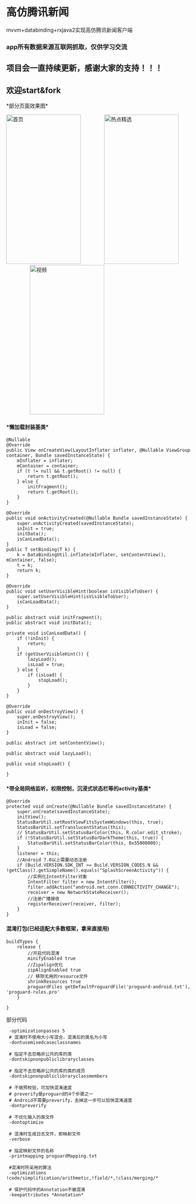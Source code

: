 # 高仿腾讯新闻
mvvm+databinding+rxjava2实现高仿腾讯新闻客户端

<h3>app所有数据来源互联网抓取，仅供学习交流</h3>




<h2>项目会一直持续更新，感谢大家的支持！！！</h2>




<h2>欢迎start&fork</h2>



<p>*部分页面效果图*</p>

<img src="https://raw.githubusercontent.com/dingshuangdian/hodgepodge/master/img/预览01.gif" width="200px" height="400px" alt="首页">&nbsp;&nbsp;&nbsp;&nbsp;&nbsp;&nbsp;&nbsp;&nbsp;&nbsp;&nbsp;&nbsp;&nbsp;&nbsp;&nbsp;&nbsp;&nbsp;<img src="https://raw.githubusercontent.com/dingshuangdian/hodgepodge/master/img/预览02.gif" width="200px" height="400px" alt="热点精选">&nbsp;&nbsp;&nbsp;&nbsp;&nbsp;&nbsp;&nbsp;&nbsp;&nbsp;&nbsp;&nbsp;&nbsp;&nbsp;&nbsp;&nbsp;&nbsp;<img src="https://raw.githubusercontent.com/dingshuangdian/hodgepodge/master/img/预览03.gif" width="200px" height="400px" alt="视频">


<h4>*懒加载封装基类*</h4>

    @Nullable
    @Override
    public View onCreateView(LayoutInflater inflater, @Nullable ViewGroup container, Bundle savedInstanceState) {
        mInflater = inflater;
        mContainer = container;
        if (t != null && t.getRoot() != null) {
            return t.getRoot();
        } else {
            initFragment();
            return t.getRoot();
        }
    }

    @Override
    public void onActivityCreated(@Nullable Bundle savedInstanceState) {
        super.onActivityCreated(savedInstanceState);
        inInit = true;
        initData();
        isCanLoadData();
    }
    public T setBinding(T k) {
        k = DataBindingUtil.inflate(mInflater, setContentView(), mContainer, false);
        t = k;
        return k;
    }

    @Override
    public void setUserVisibleHint(boolean isVisibleToUser) {
        super.setUserVisibleHint(isVisibleToUser);
        isCanLoadData();
    }

    public abstract void initFragment();
    public abstract void initData();

    private void isCanLoadData() {
        if (!inInit) {
            return;
        }
        if (getUserVisibleHint()) {
            lazyLoad();
            isLoad = true;
        } else {
            if (isLoad) {
                stopLoad();
            }
        }
    }

    @Override
    public void onDestroyView() {
        super.onDestroyView();
        inInit = false;
        isLoad = false;
    }

    public abstract int setContentView();

    public abstract void lazyLoad();

    public void stopLoad() {

    }


<h4>*带全局网络监听，权限控制，沉浸式状态栏等的activity基类*</h4>
    
    @Override
    protected void onCreate(@Nullable Bundle savedInstanceState) {
        super.onCreate(savedInstanceState);
        initView();
        StatusBarUtil.setRootViewFitsSystemWindows(this, true);
        StatusBarUtil.setTranslucentStatus(this);
        // StatusBarUtil.setStatusBarColor(this, R.color.edit_stroke);
        if (!StatusBarUtil.setStatusBarDarkTheme(this, true)) {
            StatusBarUtil.setStatusBarColor(this, 0x55000000);
        }
        listener = this;
        //Android 7.0以上需要动态注册
        if (Build.VERSION.SDK_INT >= Build.VERSION_CODES.N && !getClass().getSimpleName().equals("SplashScreenActivity")) {
            //实例化IntentFilter对象
            IntentFilter filter = new IntentFilter();
            filter.addAction("android.net.conn.CONNECTIVITY_CHANGE");
            receiver = new NetworkStateReceiver();
            //注册广播接收
            registerReceiver(receiver, filter);
        }
    }

<h4>混淆打包(已经适配大多数框架，拿来直接用)</h4>

 
    buildTypes {
        release {
            //开启代码混淆
            minifyEnabled true
            //Zipalign优化
            zipAlignEnabled true
            // 移除无用的resource文件
            shrinkResources true
            proguardFiles getDefaultProguardFile('proguard-android.txt'), 'proguard-rules.pro'
        }

    }
<p>部分代码</p>

     -optimizationpasses 5
     # 混淆时不使用大小写混合，混淆后的类名为小写
     -dontusemixedcaseclassnames
     
     # 指定不去忽略非公共的库的类
     -dontskipnonpubliclibraryclasses
     
     # 指定不去忽略非公共的库的类的成员
     -dontskipnonpubliclibraryclassmembers
     
     # 不做预校验，可加快混淆速度
     # preverify是proguard的4个步骤之一
     # Android不需要preverify，去掉这一步可以加快混淆速度
     -dontpreverify
     
     # 不优化输入的类文件
     -dontoptimize
     
     # 混淆时生成日志文件，即映射文件
     -verbose
     
     # 指定映射文件的名称
     -printmapping proguardMapping.txt
     
     #混淆时所采用的算法
     -optimizations !code/simplification/arithmetic,!field/*,!class/merging/*
     
     # 保护代码中的Annotation不被混淆
     -keepattributes *Annotation*
    
        
  






